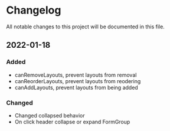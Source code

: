 # Changelog

All notable changes to this project will be documented in this file.

## 2022-01-18

### Added

- canRemoveLayouts, prevent layouts from removal
- canReorderLayouts, prevent layouts from reodering
- canAddLayouts, prevent layouts from being added

### Changed

- Changed collapsed behavior
- On click header collapse or expand FormGroup